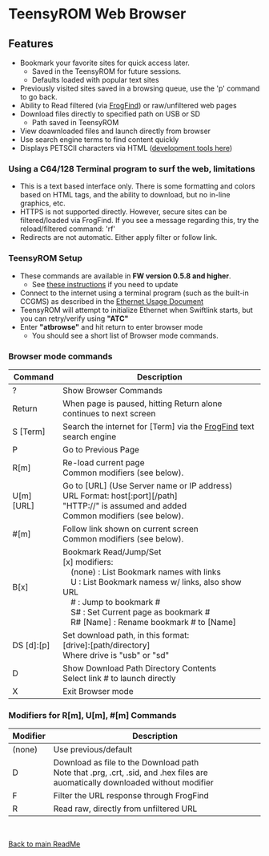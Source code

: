 # TeensyROM Web Browser

## Features
* Bookmark your favorite sites for quick access later.
  * Saved in the TeensyROM for future sessions. 
  * Defaults loaded with popular text sites
* Previously visited sites saved in a browsing queue, use the 'p' command to go back.
* Ability to Read filtered (via [FrogFind](http://www.frogfind.com/)) or raw/unfiltered web pages
* Download files directly to specified path on USB or SD 
  * Path saved in TeensyROM
* View doawnloaded files and launch directly from browser
* Use search engine terms to find content quickly
* Displays PETSCII characters via HTML ([development tools here](http://sensoriumembedded.com/tinyweb64/petsciitag/))

### Using a C64/128 Terminal program to surf the web, limitations
* This is a text based interface only.  There is some formatting and colors based on HTML tags, and the ability to download, but no in-line graphics, etc. 
* HTTPS is not supported directly.  However, secure sites can be filtered/loaded via FrogFind.  If you see a message regarding this, try the reload/filtered command: 'rf'
* Redirects are not automatic. Either apply filter or follow link.

### TeensyROM Setup
* These commands are available in **FW version 0.5.8 and higher**.
  * See [these instructions](General_Usage.md#firmware-updates) if you need to update
* Connect to the internet using a terminal program (such as the built-in CCGMS) as described in the [Ethernet Usage Document](Ethernet_Usage.md)
* TeensyROM will attempt to initialize Ethernet when Swiftlink starts, but you can retry/verify using **"ATC"**
* Enter **"atbrowse"** and hit return to enter browser mode
  * You should see a short list of Browser mode commands.
    
### Browser mode commands
| Command | Description |
|--|--|
| ? | Show Browser Commands |
| Return | When page is paused, hitting Return alone continues to next screen |
| S [Term] | Search the internet for [Term] via the [FrogFind](http://frogfind.com/about.php) text search engine |
| P | Go to Previous Page |
| R[m] | Re-load current page<br>Common modifiers (see below). |
| U[m] [URL]| Go to [URL] (Use Server name or IP address)<br>URL Format: host[:port][/path]<br>"HTTP://" is assumed and added<br>Common modifiers (see below). |
| #[m] | Follow link shown on current screen<br>Common modifiers (see below). |
| B[x] | Bookmark Read/Jump/Set<br>[x] modifiers:<br>&ensp;&ensp;(none) : List Bookmark names with links<br>&ensp;&ensp;U : List Bookmark namess w/ links, also show URL<br>&ensp;&ensp;#  :  Jump to bookmark #<br>&ensp;&ensp;S# : Set Current page as bookmark #<br>&ensp;&ensp;R# [Name] : Rename bookmark # to [Name] |
| DS [d]:[p] | Set download path, in this format:<br>[drive]:[path/directory] <br>Where drive is "usb" or "sd"  |
| D  | Show Download Path Directory Contents<br>Select link # to launch directly |
| X | Exit Browser mode |

### Modifiers for R[m], U[m], #[m] Commands
| Modifier | Description |
|--|--|
| (none) | Use previous/default |
| D | Download as file to the Download path<br>Note that .prg, .crt, .sid, and .hex files are auomatically downloaded without modifier |
| F | Filter the URL response through FrogFind |
| R | Read raw, directly from unfiltered URL |

 <br>

[Back to main ReadMe](/README.md)
 
